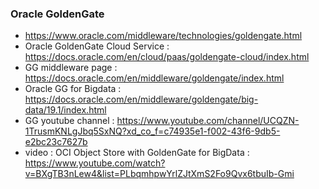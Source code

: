 ### Oracle GoldenGate
- https://www.oracle.com/middleware/technologies/goldengate.html
- Oracle GoldenGate Cloud Service : https://docs.oracle.com/en/cloud/paas/goldengate-cloud/index.html
- GG middleware page : https://docs.oracle.com/en/middleware/goldengate/index.html
- Oracle GG for Bigdata : https://docs.oracle.com/en/middleware/goldengate/big-data/19.1/index.html
- GG youtube channel : https://www.youtube.com/channel/UCQZN-1TrusmKNLgJbq5SxNQ?xd_co_f=c74935e1-f002-43f6-9db5-e2bc23c7627b
- video : OCI Object Store with GoldenGate for BigData : https://www.youtube.com/watch?v=BXgTB3nLew4&list=PLbqmhpwYrlZJtXmS2Fo9Qvx6tbuIb-Gmi

